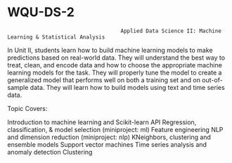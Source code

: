 # WQU-DS-2
                                        Applied Data Science II: Machine Learning & Statistical Analysis
                                        
In Unit II, students learn how to build machine learning models to make predictions based on real-world data. They will understand the best way to treat, clean, and encode data and how to choose the appropriate machine learning models for the task. They will properly tune the model to create a generalized model that performs well on both a training set and on out-of-sample data. They will learn how to build models using text and time series data.

Topic Covers:

Introduction to machine learning and Scikit-learn API
Regression, classification, & model selection (miniproject: ml)
Feature engineering
NLP and dimension reduction (miniproject: nlp)
KNeighbors, clustering and ensemble models
Support vector machines
Time series analysis and anomaly detection
Clustering
